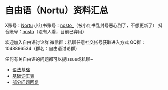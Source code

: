 # 自由语（Nortu）资料汇总

X账号：[Nortu](https://x.com/Nortu_official)
小红书账号：[nosto_](https://www.xiaohongshu.com/user/profile/642d3935000000001401311a)（被小红书乱封号恶心到了，不想更新了）
抖音账号：[nosto](https://v.douyin.com/LDADuScpQ8c/)（没有人看，目前已弃用）

欢迎加入自由语讨论群
微信群：私聊任意社交帐号获取进入方式
QQ群：1048896534（群名：自由语讨论群）

任何有关自由语的问题都可以提issue或私聊~

- [语法基础](onusg%20zoxug.md)
- [基础词汇表](zox%20nuos.md)
- [部分问题回复](zosug%20ursu.md)
